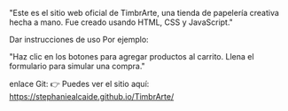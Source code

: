 "Este es el sitio web oficial de TimbrArte, una tienda de papelería creativa hecha a mano. Fue creado usando HTML, CSS y JavaScript."

Dar instrucciones de uso
Por ejemplo:

"Haz clic en los botones para agregar productos al carrito. Llena el formulario para simular una compra."

enlace Git: 👉 Puedes ver el sitio aquí:  
https://stephaniealcaide.github.io/TimbrArte/

